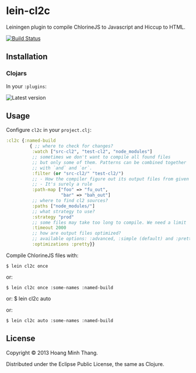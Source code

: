 # lein-cl2c

Leiningen plugin to compile ChlorineJS to Javascript and Hiccup to HTML.

[![Build Status](https://travis-ci.org/chlorinejs/lein-cl2c.png?branch=master)](https://travis-ci.org/chlorinejs/lein-cl2c)

## Installation

### Clojars

In your `:plugins`:

![Latest version](https://clojars.org/lein-cl2c/latest-version.svg)

## Usage

Configure `cl2c` in your `project.clj`:

```clojure
:cl2c {:named-build
         { ;; where to check for changes?
          :watch ["src-cl2", "test-cl2", "node_modules"]
          ;; sometimes we don't want to compile all found files
          ;; but only some of them. Patterns can be combined together
          ;; with `and` and `or`.
          :filter (or "src-cl2/" "test-cl2/")
          ;; - How the compiler figure out its output files from given input?
          ;; - It's surely a rule
          :path-map ["foo" => "fu_out",
                     "bar" => "bah_out"]
          ;; where to find cl2 sources?
          :paths ["node_modules/"]
          ;; what strategy to use?
          :strategy "prod"
          ;; some files may take too long to compile. We need a limit
          :timeout 2000
          ;; how are output files optimized?
          ;; available options: :advanced, :simple (default) and :pretty
          :optimizations :pretty}}
```

Compile ChlorineJS files with:

    $ lein cl2c once

or:

    $ lein cl2c once :some-names :named-build

or:
    $ lein cl2c auto

or:

    $ lein cl2c auto :some-names :named-build

## License

Copyright © 2013 Hoang Minh Thang.

Distributed under the Eclipse Public License, the same as Clojure.
